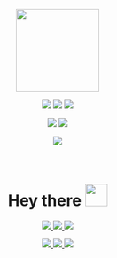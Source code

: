 
<p align="center">
    <img src="https://avatars.githubusercontent.com/u/111180868" width="150"/>
</p>
<p align="center">    
    <img src="https://img.shields.io/github/v/release/pixelit-project/pixelit?label=Pixelit&style=for-the-badge">
    <img src="https://img.shields.io/github/v/release/pixelit-project/node-red-contrib-pixelit?label=Pixelit%20Node-Red&style=for-the-badge">
    <img src="https://img.shields.io/github/v/tag/pixelit-project/ioBroker.pixelit?label=Pixelit%20Iobroker&style=for-the-badge">    
</p>
<p align="center">
    <img src="https://komarev.com/ghpvc/?username=pixelit-project&style=for-the-badge&color=blue">   
    <img src="https://img.shields.io/github/license/pixelit-project/pixelit?style=for-the-badge">
</p>
<p align="center">
    <a href="https://pixelit-project.github.io/">
        <img src="https://img.shields.io/static/v1?label=Documentation&message=online&color=blueviolet&style=for-the-badge"/>
    </a> 
</p>
<br>
<h1 align="center">
    Hey there <img src="https://media.giphy.com/media/hvRJCLFzcasrR4ia7z/giphy.gif" width="40">
</h1>

<p align="center">  
     <a href="https://t.me/pixelitdisplay">
        <img src="https://img.shields.io/endpoint?label=Telegram&style=for-the-badge&url=https%3A%2F%2Frunkit.io%2Fdamiankrawczyk%2Ftelegram-badge%2Fbranches%2Fmaster%3Furl%3Dhttps%3A%2F%2Ft.me%2Fpixelitdisplay"/>
    </a> 
     <a href="https://github.com/pixelit-project/PixelIt/discussions">
        <img src="https://img.shields.io/github/discussions/pixelit-project/PixelIt?&logo=github&label=GitHub%20Discussions&style=for-the-badge"/>
    </a> 
     <a href="https://discord.gg/JHE9P9zczW">
        <img src="https://img.shields.io/discord/558849582377861122?logo=discord&label=Discrod&style=for-the-badge"/>
    </a> 
</p>

<p align="center">
<a href="https://github.com/pixelit-project/PixelIt">
    <img src="https://github-readme-stats.vercel.app/api/pin/?username=pixelit-project&repo=PixelIt&theme=tokyonight"/>
</a> 
<a href="https://github.com/pixelit-project/node-red-contrib-pixelit">
    <img src="https://github-readme-stats.vercel.app/api/pin/?username=pixelit-project&repo=node-red-contrib-pixelit&theme=tokyonight"/>
</a>
<a href="https://github.com/pixelit-project/ioBroker.pixelit">
    <img src="https://github-readme-stats.vercel.app/api/pin/?username=pixelit-project&repo=ioBroker.pixelit&theme=tokyonight"/>
</a>
</p>



<!--

**Here are some ideas to get you started:**

🙋‍♀️ A short introduction - what is your organization all about?
🌈 Contribution guidelines - how can the community get involved?
👩‍💻 Useful resources - where can the community find your docs? Is there anything else the community should know?
🍿 Fun facts - what does your team eat for breakfast?
🧙 Remember, you can do mighty things with the power of [Markdown](https://docs.github.com/github/writing-on-github/getting-started-with-writing-and-formatting-on-github/basic-writing-and-formatting-syntax)
-->
